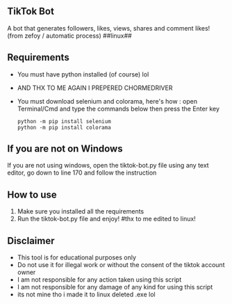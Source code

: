## TikTok Bot
A bot that generates followers, likes, views, shares and comment likes! (from zefoy / automatic process) ##linux##

## Requirements
* You must have python installed (of course) lol
* AND THX TO ME AGAIN I PREPERED CHORMEDRIVER
* You must download selenium and colorama, here's how : open Terminal/Cmd and type the commands below then press the Enter key

      python -m pip install selenium
      python -m pip install colorama

## If you are not on Windows
If you are not using windows, open the tiktok-bot.py file using any text editor, go down to line 170 and follow the instruction

## How to use
1. Make sure you installed all the requirements
2. Run the tiktok-bot.py file and enjoy!
#thx to me edited to linux!
## Disclaimer
* This tool is for educational purposes only
* Do not use it for illegal work or without the consent of the tiktok account owner
* I am not responsible for any action taken using this script
* I am not responsible for any damage of any kind for using this script
* its not mine tho i made it to linux deleted .exe lol
